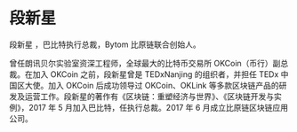 # 段新星

段新星 ，巴比特执行总裁，Bytom 比原链联合创始人。

曾任朗讯贝尔实验室资深工程师，全球最大的比特币交易所 OKCoin（币行）副总裁。在加入 OKCoin 之前，段新星曾是 TEDxNanjing 的组织者，并担任 TEDx 中国区大使。加入 OKCoin 后成功领导过 OKCoin、OKLink 等多款区块链产品的研发及运营工作。段新星的著作有《区块链：重塑经济与世界》、《区块链开发与实例》，2017 年 5 月加入巴比特，任执行总裁。2017 年 6 月成立比原链区块链应用公司。


